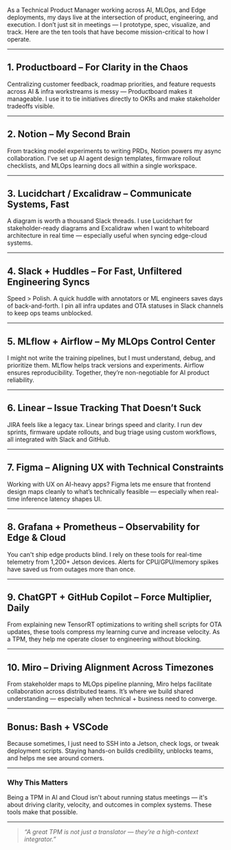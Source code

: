 As a Technical Product Manager working across AI, MLOps, and Edge deployments, my days live at the intersection of product, engineering, and execution. I don’t just sit in meetings — I prototype, spec, visualize, and track. Here are the ten tools that have become mission-critical to how I operate.

---

## 1. **Productboard** – For Clarity in the Chaos

Centralizing customer feedback, roadmap priorities, and feature requests across AI & infra workstreams is messy — Productboard makes it manageable. I use it to tie initiatives directly to OKRs and make stakeholder tradeoffs visible.

---

## 2. **Notion** – My Second Brain

From tracking model experiments to writing PRDs, Notion powers my async collaboration. I've set up AI agent design templates, firmware rollout checklists, and MLOps learning docs all within a single workspace.

---

## 3. **Lucidchart / Excalidraw** – Communicate Systems, Fast

A diagram is worth a thousand Slack threads. I use Lucidchart for stakeholder-ready diagrams and Excalidraw when I want to whiteboard architecture in real time — especially useful when syncing edge-cloud systems.

---

## 4. **Slack + Huddles** – For Fast, Unfiltered Engineering Syncs

Speed > Polish. A quick huddle with annotators or ML engineers saves days of back-and-forth. I pin all infra updates and OTA statuses in Slack channels to keep ops teams unblocked.

---

## 5. **MLflow + Airflow** – My MLOps Control Center

I might not write the training pipelines, but I must understand, debug, and prioritize them. MLflow helps track versions and experiments. Airflow ensures reproducibility. Together, they’re non-negotiable for AI product reliability.

---

## 6. **Linear** – Issue Tracking That Doesn’t Suck

JIRA feels like a legacy tax. Linear brings speed and clarity. I run dev sprints, firmware update rollouts, and bug triage using custom workflows, all integrated with Slack and GitHub.

---

## 7. **Figma** – Aligning UX with Technical Constraints

Working with UX on AI-heavy apps? Figma lets me ensure that frontend design maps cleanly to what’s technically feasible — especially when real-time inference latency shapes UI.

---

## 8. **Grafana + Prometheus** – Observability for Edge & Cloud

You can't ship edge products blind. I rely on these tools for real-time telemetry from 1,200+ Jetson devices. Alerts for CPU/GPU/memory spikes have saved us from outages more than once.

---

## 9. **ChatGPT + GitHub Copilot** – Force Multiplier, Daily

From explaining new TensorRT optimizations to writing shell scripts for OTA updates, these tools compress my learning curve and increase velocity. As a TPM, they help me operate closer to engineering without blocking.

---

## 10. **Miro** – Driving Alignment Across Timezones

From stakeholder maps to MLOps pipeline planning, Miro helps facilitate collaboration across distributed teams. It’s where we build shared understanding — especially when technical + business need to converge.

---

## Bonus: Bash + VSCode

Because sometimes, I just need to SSH into a Jetson, check logs, or tweak deployment scripts. Staying hands-on builds credibility, unblocks teams, and helps me see around corners.

---

### Why This Matters

Being a TPM in AI and Cloud isn't about running status meetings — it's about driving clarity, velocity, and outcomes in complex systems. These tools make that possible.

---

> _“A great TPM is not just a translator — they’re a high-context integrator.”_

